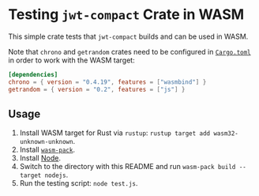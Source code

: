 # Testing `jwt-compact` Crate in WASM

This simple crate tests that `jwt-compact` builds and can be used in WASM.

Note that `chrono` and `getrandom` crates need to be configured in [`Cargo.toml`](Cargo.toml)
in order to work with the WASM target:

```toml
[dependencies]
chrono = { version = "0.4.19", features = ["wasmbind"] }
getrandom = { version = "0.2", features = ["js"] }
```

## Usage

1. Install WASM target for Rust via `rustup`: `rustup target add wasm32-unknown-unknown`.
2. Install [`wasm-pack`](https://rustwasm.github.io/wasm-pack/installer/).
3. Install [Node](https://nodejs.org/).
4. Switch to the directory with this README and run `wasm-pack build --target nodejs`.
5. Run the testing script: `node test.js`. 
